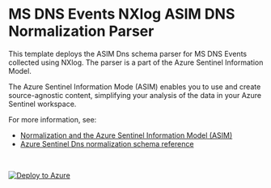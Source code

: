 # MS DNS Events NXlog ASIM DNS Normalization Parser

This template deploys the ASIM Dns schema parser for MS DNS Events collected using NXlog. The parser is a part of the Azure Sentinel Information Model.

The Azure Sentinel Information Mode (ASIM) enables you to use and create source-agnostic content, simplifying your analysis of the data in your Azure Sentinel workspace.

For more information, see:

- [Normalization and the Azure Sentinel Information Model (ASIM)](https://aka.ms/AzSentinelNormalization)
- [Azure Sentinel Dns normalization schema reference](https://aka.ms/AzSentinelDnsDoc)

<br>
 

[![Deploy to Azure](https://aka.ms/deploytoazurebutton)](https://portal.azure.com/#create/Microsoft.Template/uri/https%3A%2F%2Fraw.githubusercontent.com%2FAzure%2FAzure-Sentinel%2Fmaster%2FParsers%2FASimDns%2FARM%2FASimDnsMicrosoftNXlog%2FASimDnsMicrosoftNXlog.json)
